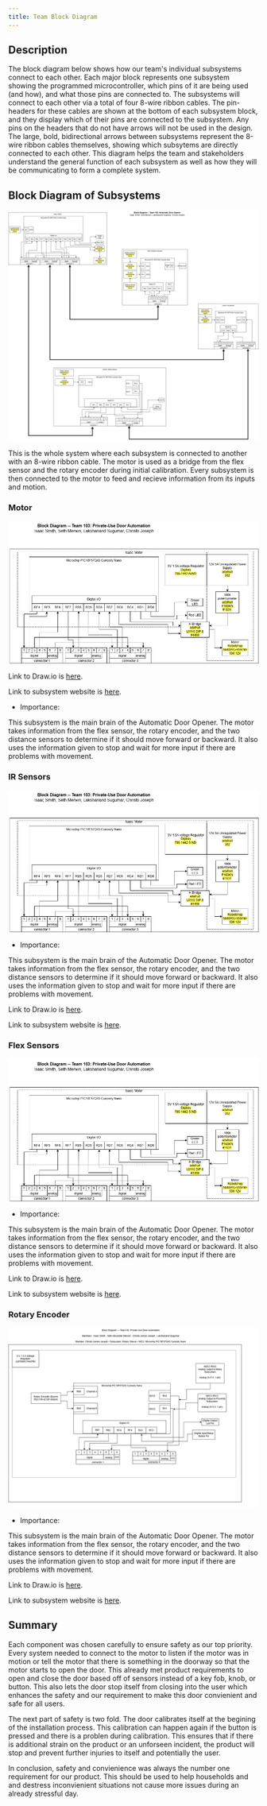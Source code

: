 ```yaml
---
title: Team Block Diagram
---
```


## Description

The block diagram below shows how our team's individual subsystems connect to each other. Each major block represents one subsystem showing the programmed microcontroller, which pins of it are being used (and how), and what those pins are connected to. The subsystems will connect to each other via a total of four 8-wire ribbon cables. The pin-headers for these cables are shown at the bottom of each subsystem block, and they display which of their pins are connected to the subsystem. Any pins on the headers that do not have arrows will not be used in the design. The large, bold, bidirectional arrows between subsystems represent the 8-wire ribbon cables themselves, showing which subsytems are directly connected to each other. This diagram helps the team and stakeholders understand the general function of each subsystem as well as how they will be communicating to form a complete system.


## Block Diagram of Subsystems

![Team103 Block Diagram](image/Team103_Block_Diagram.drawio.png)

This is the whole system where each subsystem is connected to another with an 8-wire ribbon cable. The motor is used as a bridge from the flex sensor and the rotary encoder during initial calibration. Every subsystem is then connected to the motor to feed and recieve information from its inputs and motion. 

### Motor

![Motor Subsystem Block Diagram](<image/Individual Motor Subsystem for Team.drawio.png>)

Link to Draw.io is [here](https://viewer.diagrams.net/?tags=%7B%7D&lightbox=1&highlight=0000ff&edit=_blank&layers=1&nav=1&title=Individual%20Motor%20Subsystem.drawio&dark=auto#R%3Cmxfile%3E%3Cdiagram%20name%3D%22Page-1%22%20id%3D%22eZ7gXXGAp_J01Qm2sftV%22%3E7V1dd6q4Gv41rjX7wq6Eby5b3e3sc9p9OnZmz%2Bxzl2qqTNE4iK3uXz%2BJgkKSgggkuNa%2BaSEmQJ68X08SXnrmYL65i9By9kAmOOwZYLLpmcOeYUAIPfqPlWz3JQ5ICqZRMEkqHQuegh84KQRJ6TqY4FWuYkxIGAfLfOGYLBZ4HOfKUBSR93y1FxLm77pEUywUPI1RKJb%2BGUzi2b7Us8Gx%2FFccTGfpnSFIfpmjtHJSsJqhCXnPFJmfe%2BYgIiTeH803Axwy8FJc9u1uP%2Fj18GARXsSnNHjZ%2FP8p%2BjGO%2FYdv%2FzjDu6%2Ff%2FbtJ39hf5Q2F66TDX1YIjXvmNS19IDGJkoePtykiEVkvJphdFPTMm%2FdZEOOnJRqzX9%2BpDNCyWTwP6Rmkhy9BGA5ISC9jDhdkQSvdvOEoDijA12EwXdDimLA2Ym%2BSDrLqeJMpSnp3h8kcx9GWVkl%2BtbwE6UTUoJ%2Bcvx8HzneSsllm0CwrKUSJsEwP1z7iSQ8SSCvA60EB38bxnKDVbNccNgMjNKw8jgYQcYSeDEejNRxFOe08jjYsh9E1JTAaflswmgKKD8E4IuNZsKTFj18G0Lu13d8sWg8M1lFAVkHMevQVLUg9vOVKLxmFOXlDz7tbsGYRXgU%2FsuckRnHmnHobnD3HkyB7GpLx6%2BEJEw%2BR%2BbmJQbbt%2FCAb4iDbQDbIsK1BtoSRwhPq0pJTEsUzMiULFH4%2Blt7kx%2FJY556wcdqB9TeO423in9E6JvnxpQhG279Y%2Bys7Pf2eXG53Mtzkzrbp2SaIM83o2ff0ivT42IidpG0%2BHLYVWUdjXACN7SQRBIqmOC5SlERTGHKFYhDhEMXBWz5YkA1p0vSRBPShD%2BLjGnnxsU1OKvZPmrQ6CsZ1FKFtptqSVVgV3Adw97G4WKHsufL16cH%2BCY5SesDkfMG1tQiuVABBoQCeK%2BznC65xquCmcWnbguvYJYK771JtwRXuYxcLru8X1m9HcJ0LFFxoZCUXXgFYZqnZ2SOOAooWjupLNDxVog01Es178rYkmr%2BPVSLRjmHWq2%2FC9jXA1asBLoAZHWDCbJ2oBznzfeXaZUpAr9KcDqSiXaoDfisqUFVyfWDkJcsrlkQIfFCvgQ3t9mXX0yy7vpGXXeCcJbvGT9ktkl2Ls7puiShCjr1Xb%2BApkN0E3Ny0iBPGjBkHb%2FRwGu8GeV%2B0WqJFWvZr%2FyYK2JAkv9G7Z3%2FOFEsu9OG1M0rk%2FLNmE5s3z2j8Ot2pS3%2B8Z%2FpsZjGaPv9iMEdIuw0OBxAYn%2FbXTBqnd0ET9BKtg1jT04aMtvcnKHr9peDBd0fsd9PdH6f%2Fwad9r8DHlwRJzbTB8WLizejBJzlM9%2F5OCMHwyyP96102WnzneoZpWZ5fsVN15qxC9IzDm0MfuYmqD01nhZlWaMmNTG6mFUpmj5y2Jo%2FSmxVblGRhoFM2YkSeSbyaUf97ESbN9izw512fsoHHh77N4h4AjW8KpbsJ%2BTUBF69ZEvmVzX62J79QQEVhNJdlIUdeXi2OKwvjzg%2FZ%2FBMjNtjOHFLVkA0aLiddoCQEExq4CiZ%2FEopSYjHvIoyZNbn%2FPGxDmSdBhMdxQNjSCkaruCH9hk4%2BajY9Ub9lC6r81Elz6u1IwOaAY6Z5%2BWHv86tAvcN6TYUlH35uXOa0Zai0Z%2FRcAZWkm8xLA9Ek1lq6o242JnOphBWPWTnC%2BhD0BAQnwTSIUXgx2B1WmU%2FzwK0t1UORkyLqS8n0YpDccLB9jKylElhDDM1ranarCmwoxUbcZyM6Bs3YbD4UI7VQGQJUZkehkrAJtVCJ%2B2XEzRXdgMrRDZUlQCUu53cDKkkMqxYqkTCIC8jdgApKtqypxUqM98Wlxo5gpd2wiyxAXNrqCFbaLbsY7wtQtc0jHX6rinYeaYihe5ZH1oyo6kbwhzHrMI80xRi9EzyyAnZd4ZGmGNJ3gUdWQLKjPNIUCYAaHnmeAiv1C6YY8avhkdXFSne4YYoRvxoeWR0q3dGGKUb8anhkdah080hTDPjV8MjqUOnmkaYY76vhkTVcoDasxHhfDY88Ayvthl1kAWp45BlY6bbslhjvC1C1zSM9p2s80hJD9yyPrBkm1I3grdMR1oegGKN3gkdWwK4rPNISQ%2Fou8MgKSHaUR1oiAVDDI89TYLV%2BQYz41fDI6mKlO9ywxIhfDY%2BsDpX2aEOM%2BNXwyOpQ6eaRlhjwq%2BGR1aHSzSMtMd5XwyNruEBdWKWvVyvnkWdgpduw2yILUMMjz8BKt2VP36bLYDVM433whV7yf%2FWQU5mGyeY3DUv4qCVLH9Qam7LFgOJnSpQ0d0EyWKVvBaSyr%2FmtANvjXuQsyWRim4X123knwBap0ei28fijsmY6XBYYS%2BJOZRSyte389knvToxunY6%2BAOXwbxVrB1QkU6PbxiOU6jjxSqsdJ5FJjW70Kyifdkk%2FTiKNGg07gJPTNZx8LRHGIVKw7FwSoCvfMwvjhTqxSYM5JLwTY490qlFz7OF6hal1SuvbfIZWrr7n2kX124lVHJHSjoaNTwBUVnGva7GKI9LZ0VC%2Fa%2FU0hiDX930Ibn9bw8Hfv%2BO%2FPkcAEqwpi19qz2CvelKc88gWZ4vOZF%2FmiRbQr2nv6om%2BuIQmCdMhAK8MBhJTGAKydxHdSrqgOY9Mxad9hA7479fLzuLSes6bnmFCj%2FnhQpQqdj6O0GKV6rOaXjhozpzD4nm1zI%2FuJeQBMbjAxbTNq7Qom3xd4oc848puy2yJszCy2QUKVGt5GZoAl0%2FCYJmih1eahMERZ21Gt40vRNaed9YfMUomYwYdiKy7Nhnj6Mkeemb%2BHbXT8%2BnaSWmA6HSDIvu8cDnFlBdCfsqrcgNLQZ5FRzIPNtBv8vyuzRc6eubBaquyb7tZZb4ChlGo0Jpyqaa5pnRn5gLpvqMTc1JDCO16DUxfgZa7sqmwxvc0VtfyrgU2rp4ke5k5a8PMa7rvlql6s9nr05ffyrPXu4o1NjewTeiEoWOszx8Zqx0TKc7V867X5C7R0JdbPD5LQEkSRP65qtZX87mATm3IKfvyRQ1hPPWzLenigu7onXfTfonw8J4pX78l4bmoD1ydLzzGqVGhpdrHfLDTil%2B9NIuFxzcL67ckPJK5qyHQHuJB0LXlTvdiPmpUQ8NOXX2zu8G7bD4WgMUa5vBvhkIVGiZurcrNuksWYV7IIu6vdjLBVligs9xIl0h2F3k%2B%2FxK770HSX4cBmkZoTo%2F6ffrnd7w7hsDcN36MgjcU4%2F4fK8wqk91Lq9dUVudol2L5uE7wXGE17tyH3n%2BP1wBP84Aagt060hNmR%2BABR%2B%2FBYlckXz3q%2BqrXPXpdzdACLSasU%2Bvpeo6ifZvBLApW1DgY4D9khZezeuth1AjHeTuziiPyirkd8ZJN8ijZHD%2BmmDDaKOyanweTyc70yXxE3hyy0U4MH3SacRsW53Jl6bmVvrfsyvKqCUtu9jcm7Vc2E6w3EsbsE9wGGOHpmlrPzn1Ygr2I8Yq3l7FnwPXsPrQso2%2F3vw4vfFUZcN%2FzPnwyt%2By1fNjEezrSzU2d4q2nUY9G9im5%2FomR0n6rkK6NSuljlmxUYt9ZATvr88ci2lud3SaAR%2FLOtixRV7RchlvNmt269%2F35Ua2TYDJt48Ls5oEoqrCb9DQiDLAjh6Cdmj2QCWY1%2FgU%3D%3C%2Fdiagram%3E%3C%2Fmxfile%3E).

Link to subsystem website is [here](https://isrysm52.github.io/01-Block-Diagram/Block-Diagram/).

* Importance:

This subsystem is the main brain of the Automatic Door Opener. The motor takes information from the flex sensor, the rotary encoder, and the two distance sensors to determine if it should move forward or backward. It also uses the information given to stop and wait for more input if there are problems with movement. 


### IR Sensors

![IR Sensor Subsystem Block Diagram](<image/Individual Motor Subsystem for Team.drawio.png>)

* Importance:

This subsystem is the main brain of the Automatic Door Opener. The motor takes information from the flex sensor, the rotary encoder, and the two distance sensors to determine if it should move forward or backward. It also uses the information given to stop and wait for more input if there are problems with movement. 

Link to Draw.io is [here]().

Link to subsystem website is [here]().


### Flex Sensors

![Flex Sensor Subsystem Block Diagram](<image/Individual Motor Subsystem for Team.drawio.png>)

* Importance:

This subsystem is the main brain of the Automatic Door Opener. The motor takes information from the flex sensor, the rotary encoder, and the two distance sensors to determine if it should move forward or backward. It also uses the information given to stop and wait for more input if there are problems with movement. 

Link to Draw.io is [here]().

Link to subsystem website is [here]().


### Rotary Encoder

![Rotary Encoder Subsystem Block Diagram](<image/Individual Rotary sensor Subsystem for team.png>)

* Importance:

This subsystem is the main brain of the Automatic Door Opener. The motor takes information from the flex sensor, the rotary encoder, and the two distance sensors to determine if it should move forward or backward. It also uses the information given to stop and wait for more input if there are problems with movement. 

Link to Draw.io is [here]().

Link to subsystem website is [here]().


## Summary

Each component was chosen carefully to ensure safety as our top priority. Every system needed to connect to the motor to listen if the motor was in motion or tell the motor that there is something in the doorway so that the motor starts to open the door. This already met product requirements to open and close the door based off of sensors instead of a key fob, knob, or button. This also lets the door stop itself from closing into the user which enhances the safety and our requirement to make this door convienient and safe for all users. 

The next part of safety is two fold. The door calibrates itself at the begining of the installation process. This calibration can happen again if the button is pressed and there is a problen during calibration. This ensures that if there is additional strain on the product or an unforseen incident, the product will stop and prevent further injuries to itself and potentially the user. 

In conclusion, safety and convienience was always the number one requirement for our product. This should be used to help households and and destress inconvienient situations not cause more issues during an already stressful day. 